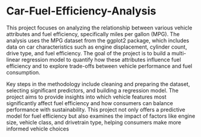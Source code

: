 # Car-Fuel-Efficiency-Analysis

This project focuses on analyzing the relationship between various vehicle attributes and fuel efficiency, specifically miles per gallon (MPG). The analysis uses the MPG dataset from the ggplot2 package, which includes data on car characteristics such as engine displacement, cylinder count, drive type, and fuel efficiency. The goal of the project is to build a multi-linear regression model to quantify how these attributes influence fuel efficiency and to explore trade-offs between vehicle performance and fuel consumption.

Key steps in the methodology include cleaning and preparing the dataset, selecting significant predictors, and building a regression model. The project aims to provide insights into which vehicle features most significantly affect fuel efficiency and how consumers can balance performance with sustainability. This project not only offers a predictive model for fuel efficiency but also examines the impact of factors like engine size, vehicle class, and drivetrain type, helping consumers make more informed vehicle choices
